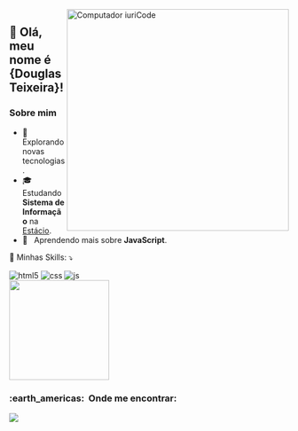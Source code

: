 <img src="https://raw.githubusercontent.com/MicaelliMedeiros/micaellimedeiros/master/image/computer-illustration.png" min-width="400px" max-width="400px" width="400px" align="right" alt="Computador iuriCode">

## 💜 Olá, meu nome é <strong>{Douglas Teixeira}!</strong>

<p align="left">
  <h3>Sobre mim </h3>

- 🤔 &nbsp; Explorando novas tecnologias.
- 🎓 &nbsp; Estudando **Sistema de Informação** na <a href="link da sua faculdade">Estácio</a>.
- 🌱 &nbsp; Aprendendo mais sobre **JavaScript**.
</p>

<p align="left">
  🚀 Minhas Skills: ⤵️
</p>
<div style="display: inline_block">
  <img align="center" alt="html5" src="https://img.shields.io/badge/HTML5-E34F26?style=for-the-badge&logo=html5&logoColor=white" />
  <img align="center" alt="css" src="https://img.shields.io/badge/CSS3-1572B6?style=for-the-badge&logo=css3&logoColor=white" />
  <img align="center" alt="js" src="https://img.shields.io/badge/JavaScript-F7DF1E?style=for-the-badge&logo=javascript&logoColor=black" />
</div>


<a href="https://github.com/douglast7">
  <img height="180em" src="https://github-readme-stats.vercel.app/api?username=douglast7&theme=onedarkpro&show_icons=true" />
</a>

<p align="left">
  <h3> :earth_americas: &nbsp;Onde me encontrar: </h3> 
  <a href="#" alt="Linkedin">
  <img src="https://img.shields.io/badge/-Linkedin-0e76a8?style=flat-square&logo=Linkedin&logoColor=white&link=https://www.linkedin.com/in/douglas-teixeira-2324501ba/" /></a>
</p>  
